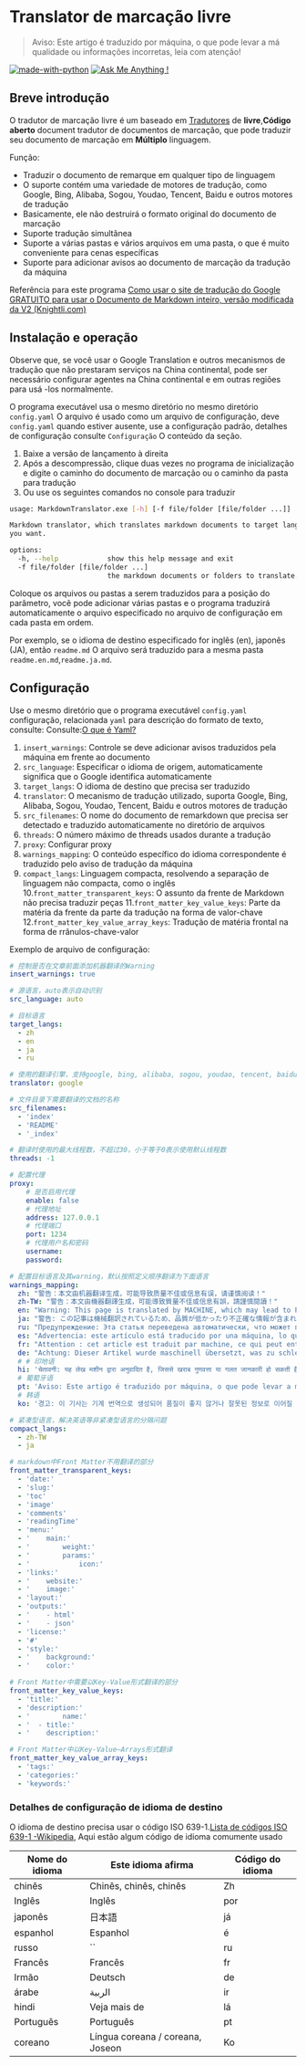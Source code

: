 # Translator de marcação livre

> Aviso: Este artigo é traduzido por máquina, o que pode levar a má qualidade ou informações incorretas, leia com atenção!


 [![made-with-python](https://img.shields.io/badge/Made%20with-Python-1f425f.svg)](https://www.python.org/) 
 [![Ask Me Anything !](https://img.shields.io/badge/Ask%20me-anything-1abc9c.svg)](https://github.com/CrazyMayfly/Free-Markdown-Translator/issues) 

## Breve introdução

O tradutor de marcação livre é um baseado em [Tradutores](https://github.com/UlionTse/translators) de **livre**,**Código aberto** document tradutor de documentos de marcação, que pode traduzir seu documento de marcação em **Múltiplo** linguagem.

Função:

- Traduzir o documento de remarque em qualquer tipo de linguagem
- O suporte contém uma variedade de motores de tradução, como Google, Bing, Alibaba, Sogou, Youdao, Tencent, Baidu e outros motores de tradução
- Basicamente, ele não destruirá o formato original do documento de marcação
- Suporte tradução simultânea
- Suporte a várias pastas e vários arquivos em uma pasta, o que é muito conveniente para cenas específicas
- Suporte para adicionar avisos ao documento de marcação da tradução da máquina

Referência para este programa [Como usar o site de tradução do Google GRATUITO para usar o Documento de Markdown inteiro, versão modificada da V2 (Knightli.com)](https://www.knightli.com/zh-tw/2022/04/24/免費-google-翻譯-整篇-markdown-文檔-修改版/) 

## Instalação e operação

Observe que, se você usar o Google Translation e outros mecanismos de tradução que não prestaram serviços na China continental, pode ser necessário configurar agentes na China continental e em outras regiões para usá -los normalmente.

O programa executável usa o mesmo diretório no mesmo diretório `config.yaml` O arquivo é usado como um arquivo de configuração, deve `config.yaml` quando estiver ausente, use a configuração padrão, detalhes de configuração consulte `Configuração` O conteúdo da seção.

1. Baixe a versão de lançamento à direita
2. Após a descompressão, clique duas vezes no programa de inicialização e digite o caminho do documento de marcação ou o caminho da pasta para tradução
3. Ou use os seguintes comandos no console para traduzir

```bash
usage: MarkdownTranslator.exe [-h] [-f file/folder [file/folder ...]]

Markdown translator, which translates markdown documents to target languages
you want.

options:
  -h, --help            show this help message and exit
  -f file/folder [file/folder ...]
                        the markdown documents or folders to translate.
```

Coloque os arquivos ou pastas a serem traduzidos para a posição do parâmetro, você pode adicionar várias pastas e o programa traduzirá automaticamente o arquivo especificado no arquivo de configuração em cada pasta em ordem.

Por exemplo, se o idioma de destino especificado for inglês (en), japonês (JA), então `readme.md` O arquivo será traduzido para a mesma pasta `readme.en.md`,`readme.ja.md`.

## Configuração

Use o mesmo diretório que o programa executável `config.yaml` configuração, relacionada `yaml` para descrição do formato de texto, consulte: Consulte:[O que é Yaml?](https://www.redhat.com/en/topics/automation/what-is-yaml) 

1. `insert_warnings`: Controle se deve adicionar avisos traduzidos pela máquina em frente ao documento
2. `src_language`: Especificar o idioma de origem, automaticamente significa que o Google identifica automaticamente
3. `target_langs`: O idioma de destino que precisa ser traduzido
4. `translator`: O mecanismo de tradução utilizado, suporta Google, Bing, Alibaba, Sogou, Youdao, Tencent, Baidu e outros motores de tradução
5. `src_filenames`: O nome do documento de remarkdown que precisa ser detectado e traduzido automaticamente no diretório de arquivos
6. `threads`: O número máximo de threads usados ​​durante a tradução
7. `proxy`: Configurar proxy
8. `warnings_mapping`: O conteúdo específico do idioma correspondente é traduzido pelo aviso de tradução da máquina
9. `compact_langs`: Linguagem compacta, resolvendo a separação de linguagem não compacta, como o inglês
10.`front_matter_transparent_keys`: O assunto da frente de Markdown não precisa traduzir peças
11.`front_matter_key_value_keys`: Parte da matéria da frente da parte da tradução na forma de valor-chave
12.`front_matter_key_value_array_keys`: Tradução de matéria frontal na forma de rrânulos-chave-valor

Exemplo de arquivo de configuração:

```yaml
# 控制是否在文章前面添加机器翻译的Warning
insert_warnings: true

# 源语言，auto表示自动识别
src_language: auto

# 目标语言
target_langs:
  - zh
  - en
  - ja
  - ru

# 使用的翻译引擎，支持google, bing, alibaba, sogou, youdao, tencent, baidu等翻译引擎
translator: google

# 文件目录下需要翻译的文档的名称
src_filenames:
  - 'index'
  - 'README'
  - '_index'

# 翻译时使用的最大线程数，不超过30，小于等于0表示使用默认线程数
threads: -1

# 配置代理
proxy:
    # 是否启用代理
    enable: false
    # 代理地址
    address: 127.0.0.1
    # 代理端口
    port: 1234
    # 代理用户名和密码
    username:
    password:

# 配置目标语言及其warning，默认按照定义顺序翻译为下面语言
warnings_mapping:
  zh: "警告：本文由机器翻译生成，可能导致质量不佳或信息有误，请谨慎阅读！" 
  zh-TW: "警告：本文由機器翻譯生成，可能導致質量不佳或信息有誤，請謹慎閱讀！" 
  en: "Warning: This page is translated by MACHINE, which may lead to POOR QUALITY or INCORRECT INFORMATION, please read with CAUTION!" 
  ja: "警告: この記事は機械翻訳されているため、品質が低かったり不正確な情報が含まれる可能性があります。よくお読みください。" 
  ru: "Предупреждение: Эта статья переведена автоматически, что может привести к некачественной или неверной информации, пожалуйста, внимательно прочитайте!" 
  es: "Advertencia: este artículo está traducido por una máquina, lo que puede dar lugar a una mala calidad o información incorrecta. ¡Lea atentamente!" 
  fr: "Attention : cet article est traduit par machine, ce qui peut entraîner une mauvaise qualité ou des informations incorrectes, veuillez lire attentivement !" 
  de: "Achtung: Dieser Artikel wurde maschinell übersetzt, was zu schlechter Qualität oder falschen Informationen führen kann, bitte sorgfältig lesen!" 
  # # 印地语
  hi: 'चेतावनी: यह लेख मशीन द्वारा अनुवादित है, जिससे खराब गुणवत्ता या गलत जानकारी हो सकती है, कृपया ध्यान से पढ़ें!'
  # 葡萄牙语
  pt: 'Aviso: Este artigo é traduzido por máquina, o que pode levar a má qualidade ou informações incorretas, leia com atenção!'
  # 韩语
  ko: '경고: 이 기사는 기계 번역으로 생성되어 품질이 좋지 않거나 잘못된 정보로 이어질 수 있으므로 주의 깊게 읽으십시오!'

# 紧凑型语言，解决英语等非紧凑型语言的分隔问题
compact_langs:
  - zh-TW
  - ja

# markdown中Front Matter不用翻译的部分
front_matter_transparent_keys:
  - 'date:'
  - 'slug:'
  - 'toc'
  - 'image'
  - 'comments'
  - 'readingTime'
  - 'menu:'
  - '    main:'
  - '        weight:'
  - '        params:'
  - '            icon:'
  - 'links:'
  - '    website:'
  - '    image:'
  - 'layout:'
  - 'outputs:'
  - '    - html'
  - '    - json'
  - 'license:'
  - '#'
  - 'style:'
  - '    background:'
  - '    color:'

# Front Matter中需要以Key-Value形式翻译的部分
front_matter_key_value_keys:
  - 'title:'
  - 'description:'
  - '        name:'
  - '  - title:'
  - '    description:'

# Front Matter中以Key-Value—Arrays形式翻译
front_matter_key_value_array_keys:
  - 'tags:'
  - 'categories:'
  - 'keywords:'
```

### Detalhes de configuração de idioma de destino

O idioma de destino precisa usar o código ISO 639-1.[Lista de códigos ISO 639-1 -Wikipedia](https://en.wikipedia.org/wiki/List_of_ISO_639-1_codes), Aqui estão algum código de idioma comumente usado

|Nome do idioma|Este idioma afirma|Código do idioma|
| ---------- | ------------------------------ | -------- |
|chinês|Chinês, chinês, chinês|Zh|
|Inglês|Inglês|por|
|japonês|日本語|já|
|espanhol|Espanhol|é|
|russo|``|ru|
|Francês|Francês|fr|
|Irmão|Deutsch|de|
|árabe|الربية|ir|
|hindi|Veja mais de|lá|
|Português|Português|pt|
|coreano|Língua coreana / coreana, Joseon|Ko|
